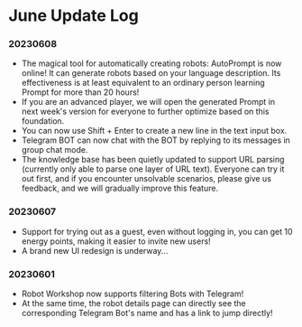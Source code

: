 # June Update Log

### 20230608

* The magical tool for automatically creating robots: AutoPrompt is now online! It can generate robots based on your language description. Its effectiveness is at least equivalent to an ordinary person learning Prompt for more than 20 hours!
* If you are an advanced player, we will open the generated Prompt in next week's version for everyone to further optimize based on this foundation.
* You can now use Shift + Enter to create a new line in the text input box.
* Telegram BOT can now chat with the BOT by replying to its messages in group chat mode.
* The knowledge base has been quietly updated to support URL parsing (currently only able to parse one layer of URL text). Everyone can try it out first, and if you encounter unsolvable scenarios, please give us feedback, and we will gradually improve this feature.

### 20230607

* Support for trying out as a guest, even without logging in, you can get 10 energy points, making it easier to invite new users!
* A brand new UI redesign is underway...

### 20230601

* Robot Workshop now supports filtering Bots with Telegram!
* At the same time, the robot details page can directly see the corresponding Telegram Bot's name and has a link to jump directly!
